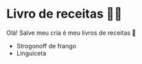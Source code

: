 # Livro de receitas :man_cook:

Olá! Salve meu cria é meu livros de receitas :call_me_hand:

- Strogonoff de frango
- Linguiceta

